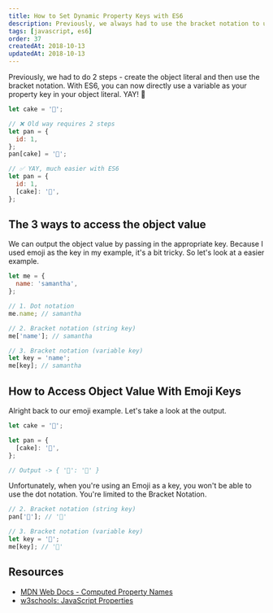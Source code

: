 ```yaml
---
title: How to Set Dynamic Property Keys with ES6
description: Previously, we always had to use the bracket notation to use a dynamic key. With ES6, we can finally create dynamic variable key in the object declaration.
tags: [javascript, es6]
order: 37
createdAt: 2018-10-13
updatedAt: 2018-10-13
---
```


Previously, we had to do 2 steps - create the object literal and then use the bracket notation. With ES6, you can now directly use a variable as your property key in your object literal. YAY! 👏

```javascript
let cake = '🍰';

// ❌ Old way requires 2 steps
let pan = {
  id: 1,
};
pan[cake] = '🥞';

// ✅ YAY, much easier with ES6
let pan = {
  id: 1,
  [cake]: '🥞',
};
```

<markdown-toc></markdown-toc>

## The 3 ways to access the object value

We can output the object value by passing in the appropriate key. Because I used emoji as the key in my example, it's a bit tricky. So let's look at a easier example.

```javascript
let me = {
  name: 'samantha',
};

// 1. Dot notation
me.name; // samantha

// 2. Bracket notation (string key)
me['name']; // samantha

// 3. Bracket notation (variable key)
let key = 'name';
me[key]; // samantha
```

## How to Access Object Value With Emoji Keys

Alright back to our emoji example. Let's take a look at the output.

```javascript
let cake = '🍰';

let pan = {
  [cake]: '🥞',
};

// Output -> { '🍰': '🥞' }
```

Unfortunately, when you're using an Emoji as a key, you won't be able to use the dot notation. You're limited to the Bracket Notation.

```javascript
// 2. Bracket notation (string key)
pan['🍰']; // '🥞'

// 3. Bracket notation (variable key)
let key = '🍰';
me[key]; // '🥞'
```

## Resources

- [MDN Web Docs - Computed Property Names](https://developer.mozilla.org/en-US/docs/Web/JavaScript/Reference/Operators/Object_initializer#Computed_property_names)
- [w3schools: JavaScript Properties](https://www.w3schools.com/js/js_object_properties.asp)
